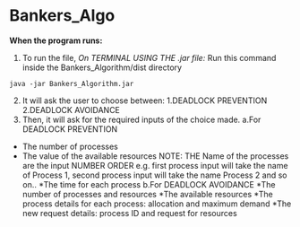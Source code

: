 # Bankers_Algo

**When the program runs:**
1. To run the file,
*On TERMINAL USING THE .jar file:*
   Run this command inside the Bankers_Algorithm/dist directory
```
java -jar Bankers_Algorithm.jar
```
2. It will ask the user to choose between:
  1.DEADLOCK PREVENTION
  2.DEADLOCK AVOIDANCE
3. Then, it will ask for the required inputs of the choice made.
  a.For DEADLOCK PREVENTION
  * The number of processes
  * The value of the available resources
   NOTE: THE Name of the processes are the input NUMBER ORDER e.g. first process input will take the name of Process 1, second process input will take the name Process 2 and so on..
  *The time for each process
  b.For DEADLOCK AVOIDANCE
  *The number of processes and resources
  *The available resources
  *The process details for each process: allocation and maximum demand
  *The new request details: process ID and request for resources

